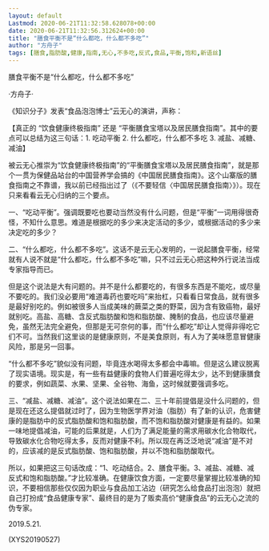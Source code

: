 ```yaml
---
layout: default
Lastmod: 2020-06-21T11:32:58.628078+00:00
date: 2020-06-21T11:32:56.312624+00:00
title: "膳食平衡不是“什么都吃，什么都不多吃”"
author: "方舟子"
tags: [膳食,脂肪酸,健康,指南,无心,不多吃,反式,食品,平衡,饱和,新语丝]
---
```


膳食平衡不是“什么都吃，什么都不多吃”

·方舟子·

《知识分子》发表“食品泡泡博士”云无心的演讲，声称：

【真正的 “饮食健康终极指南” 还是 “平衡膳食宝塔以及居民膳食指南”。其中的要点可以总结为这三句话：1. 吃动平衡 2. 什么都吃，什么都不多吃 3. 减盐、减糖、减油】

被云无心推崇为“饮食健康终极指南”的“平衡膳食宝塔以及居民膳食指南”，就是那个一贯为保健品站台的中国营养学会搞的《中国居民膳食指南》。这个山寨版的膳食指南之不靠谱，我以前已经指出过了（《不要轻信〈中国居民膳食指南〉》）。现在只来看看云无心归纳的三个要点。

一、“吃动平衡”。强调既要吃也要动当然没有什么问题，但是“平衡”一词用得很奇怪，不知什么意思。难道是根据吃的多少来决定活动的多少，或根据活动的多少来决定吃的多少？

二、“什么都吃，什么都不多吃”。这话不是云无心发明的，一说起膳食平衡，经常就有人说不就是“什么都吃，什么都不多吃”嘛，只不过云无心把这种外行说法当成专家指导而已。

但是这个说法是大有问题的。并不是什么都要吃的，有很多东西是不能吃，或尽量不要吃的。我们没必要用“难道毒药也要吃吗”来抬杠，只看看日常食品，就有很多是最好别吃的。例如被很多人当成美味的蕨菜之类的野菜，因为含有致癌物，最好就别吃。高盐、高糖、含反式脂肪酸和饱和脂肪酸、腌制的食品，也应该尽量避免，虽然无法完全避免，但那是无可奈何的事，而“什么都吃”却让人觉得非得吃它们不可。当然我们这里谈的是健康原则，不是美食原则，有人为了美味愿意冒健康风险，那是另一回事。

“什么都不多吃”貌似没有问题，毕竟连水喝得太多都会中毒嘛。但是这么建议脱离了现实语境。现实是，有一些有益健康的食物人们普遍吃得太少，达不到健康膳食的要求，例如蔬菜、水果、坚果、全谷物、海鱼，这时候就要强调多吃。

三、“减盐、减糖、减油”。这个说法如果在二、三十年前提倡是没什么问题的，但是现在还这么提倡就过时了，因为生物医学界对油（脂肪）有了新的认识，危害健康的是脂肪中的反式脂肪酸和饱和脂肪酸，而不饱和脂肪酸对健康是有益的。如果一味地提倡减油，可能的后果就是，人们为了满足能量的需求用碳水化合物取代，导致碳水化合物吃得太多，反而对健康不利。所以现在再泛泛地说“减油”是不对的，应该减的是反式脂肪酸、饱和脂肪酸，并以不饱和脂肪酸取代。

所以，如果把这三句话改成：“1、吃动结合。2、膳食平衡。3、减盐、减糖、减反式和饱和脂肪酸。”才比较准确。在健康饮食方面，一定要尽量掌握比较准确的知识，不要相信那些仅仅因为职业与食品加工沾边（研究怎么给食品打出泡泡）就把自己打扮成“食品健康专家”、最终目的是为了贩卖高价“健康食品”的云无心之流的伪专家。

2019.5.21.

(XYS20190527)

